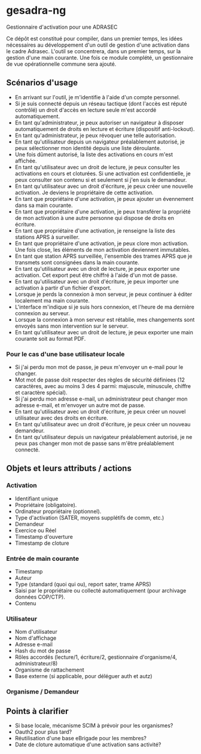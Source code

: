 # gesadra-ng
Gestionnaire d'activation pour une ADRASEC

Ce dépôt est constitué pour compiler, dans un premier temps, les idées nécessaires au développement d'un outil de gestion d'une activation dans le cadre Adrasec.
L'outil se concentrera, dans un premier temps, sur la gestion d'une main courante. Une fois ce module complété, un gestionnaire de vue opérationnelle commune sera ajouté.

## Scénarios d'usage
  * En arrivant sur l'outil, je m'identifie à l'aide d'un compte personnel.
  * Si je suis connecté depuis un réseau tactique (dont l'accès est réputé contrôlé) un droit d'accès en lecture seule m'est accordé automatiquement.
  * En tant qu'administrateur, je peux autoriser un navigateur à disposer automatiquement de droits en lecture et écriture (dispositif anti-lockout).
  * En tant qu'administrateur, je peux révoquer une telle autorisation.
  * En tant qu'utilisateur depuis un navigateur préalablement autorisé, je peux sélectionner mon identité depuis une liste déroulante. 
  * Une fois dûment autorisé, la liste des activations en cours m'est affichée.
  * En tant qu'utilisateur avec un droit de lecture, je peux consulter les activations en cours et cloturées. Si une activation est confidentielle, je peux consulter son contenu si et seulement si j'en suis le demandeur.
  * En tant qu'utilisateur avec un droit d'écriture, je peux créer une nouvelle activation. Je deviens le propriétaire de cette activation.
  * En tant que propriétaire d'une activation, je peux ajouter un évennement dans sa main courante.
  * En tant que propriétaire d'une activation, je peux transférer la propriété de mon activation à une autre personne qui dispose de droits en écriture.
  * En tant que propriétaire d'une activation, je renseigne la liste des stations APRS à surveiller.
  * En tant que propriétaire d'une activation, je peux clore mon activation. Une fois close, les éléments de mon activation deviennent immutables.
  * En tant que station APRS surveillée, l'ensemble des trames APRS que je transmets sont consignées dans la main courante.
  * En tant qu'utilisateur avec un droit de lecture, je peux exporter une activation. Cet export peut être chiffré à l'aide d'un mot de passe.
  * En tant qu'utilisateur avec un droit d'écriture, je peux importer une activation à partir d'un fichier d'export.
  * Lorsque je perds la connexion à mon serveur, je peux continuer à éditer localement ma main courante.
  * L'interface m'indique si je suis hors connexion, et l'heure de ma dernière connexion au serveur.
  * Lorsque la connexion à mon serveur est rétablie, mes changements sont envoyés sans mon intervention sur le serveur.
  * En tant qu'utilisateur avec un droit de lecture, je peux exporter une main courante soit au format PDF.

### Pour le cas d'une base utilisateur locale
  * Si j'ai perdu mon mot de passe, je peux m'envoyer un e-mail pour le changer.
  * Mot mot de passe doit respecter des règles de sécurité définiees (12 caractères, avec au moins 3 des 4 parmi: majuscule, minuscule, chiffre et caractère spécial).
  * Si j'ai perdu mon adresse e-mail, un administrateur peut changer mon adresse e-mail, et m'envoyer un autre mot de passe.
  * En tant qu'utilisateur avec un droit d'écriture, je peux créer un nouvel utilisateur avec des droits en écriture.
  * En tant qu'utilisateur avec un droit d'écriture, je peux créer un nouveau demandeur.
  * En tant qu'utilisateur depuis un navigateur préalablement autorisé, je ne peux pas changer mon mot de passe sans m'être préalablement connecté. 

## Objets et leurs attributs / actions
### Activation
 * Identifiant unique
 * Propriétaire (obligatoire).
 * Ordinateur propriétaire (optionnel).
 * Type d'activation (SATER, moyens supplétifs de comm, etc.)
 * Demandeur
 * Exercice ou Réel
 * Timestamp d'ouverture
 * Timestamp de cloture

### Entrée de main courante
 * Timestamp
 * Auteur
 * Type (standard (quoi qui ou), report sater, trame APRS)
 * Saisi par le propriétaire ou collecté automatiquement (pour archivage données COP/CTP).
 * Contenu

### Utilisateur
 * Nom d'utilisateur
 * Nom d'affichage
 * Adresse e-mail
 * Hash du mot de passe
 * Rôles accordés (lecture/1, écriture/2, gestionnaire d'organisme/4, administrateur/8)
 * Organisme de rattachement
 * Base externe (si applicable, pour déléguer auth et autz) 

### Organisme / Demandeur

## Points à clarifier
* Si base locale, mécanisme SCIM à prévoir pour les organismes?
* Oauth2 pour plus tard?
* Réutilisation d'une base eBrigade pour les membres?
* Date de cloture automatique d'une activation sans activité?
